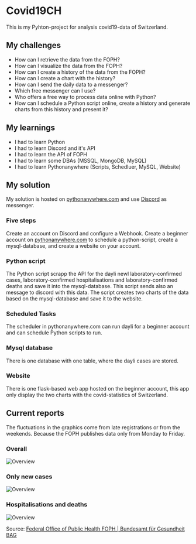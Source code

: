 # Covid19CH

This is my Pyhton-project for analysis covid19-data of Switzerland.

## My challenges

- How can I retrieve the data from the FOPH?
- How can I visualize the data from the FOPH?
- How can I create a history of the data from the FOPH?
- How can I create a chart with the history?
- How can I send the daily data to a messenger?
- Which free messenger can I use?
- Who offers a free way to process data online with Python?
- How can I schedule a Python script online, create a history and generate charts from this history and present it?

## My learnings

- I had to learn Python
- I had to learn Discord and it's API
- I had to learn the API of FOPH
- I had to learn some DBAs (MSSQL, MongoDB, MySQL)
- I had to learn Pythonanywhere (Scripts, Schedluer, MySQL, Website)

## My solution

My solution is hosted on [pythonanywhere.com](https://www.pythonanywhere.com/) and use [Discord](https://discord.com/) as messenger.

### Five steps

Create an account on Discord and configure a Webhook.
Create a beginner account on [pythonanywhere.com](https://www.pythonanywhere.com/) to schedule a python-script, 
create a mysql-database, 
and create a website on your account.

### Python script

The Python script scrapp the API for the dayli newl laboratory-⁠confirmed cases, laboratory-⁠confirmed hospitalisations and laboratory-⁠confirmed deaths and save it into the mysql-database. This script sends also an message to discord with this data.
The script creates two charts of the data based on the mysql-database and save it to the website.

### Scheduled Tasks

The scheduler in pythonanywhere.com can run dayli for a beginner account and can schedule Python scripts to run.

### Mysql database

There is one database with one table, where the dayli cases are stored.

### Website

There is one flask-based web app hosted on the beginner account, this app only display the two charts with the covid-statistics of Switzerland.

## Current reports

The fluctuations in the graphics come from late registrations or from the weekends.
Because the FOPH publishes data only from Monday to Friday.

### Overall

![Overview](https://tinuwalther.pythonanywhere.com/static/images/covid-dayli-cases.png)

### Only new cases

![Overview](https://tinuwalther.pythonanywhere.com/static/images/covid-dayli-newcases.png)

### Hospitalisations and deaths

![Overview](https://tinuwalther.pythonanywhere.com/static/images/covid-dayli-host-dead.png)

Source: [Federal Office of Public Health FOPH | Bundesamt für Gesundheit BAG](https://www.covid19.admin.ch/en/overview?ovTime=total)